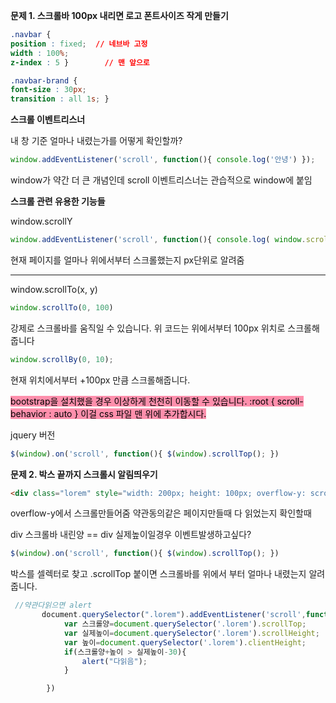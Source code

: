 

**문제 1. 스크롤바 100px 내리면 로고 폰트사이즈 작게 만들기**


``` CSS
.navbar { 
position : fixed;  // 네브바 고정
width : 100%; 
z-index : 5 }        // 맨 앞으로

.navbar-brand { 
font-size : 30px; 
transition : all 1s; }
```

**스크롤 이벤트리스너**

내 창 기준 얼마나 내렸는가를 어떻게 확인할까?


``` javascript
window.addEventListener('scroll', function(){ console.log('안녕') });
```

 window가 약간 더 큰 개념인데 scroll 이벤트리스너는 관습적으로 window에 붙임


**스크롤 관련 유용한 기능들**

window.scrollY

``` javascript
window.addEventListener('scroll', function(){ console.log( window.scrollY ) });
```

현재 페이지를 얼마나 위에서부터 스크롤했는지 px단위로 알려줌


----


window.scrollTo(x, y)

``` javascript
window.scrollTo(0, 100)
```

강제로 스크롤바를 움직일 수 있습니다.
위 코드는 위에서부터 100px 위치로 스크롤해줍니다


``` javascript
window.scrollBy(0, 10);
```
현재 위치에서부터 +100px 만큼 스크롤해줍니다.


<mark style="background: #FF5582A6;">bootstrap을 설치했을 경우 이상하게 천천히 이동할 수 있습니다.
 :root { scroll-behavior : auto } 이걸 css 파일 맨 위에 추가합시다.</mark>


jquery 버전

``` javascript
$(window).on('scroll', function(){ $(window).scrollTop(); })
```



**문제 2. 박스 끝까지 스크롤시 알림띄우기**

``` HTML
<div class="lorem" style="width: 200px; height: 100px; overflow-y: scroll"> Lorem ipsum dolor sit amet, consectetur adipisicing elit. Quae voluptas voluptatum minus praesentium fugit debitis at, laborum ipsa itaque placeat sit, excepturi eius. Nostrum perspiciatis, eligendi quae consectetur praesentium exercitationem. </div>
```

overflow-y에서 스크롤만들어줌
약관동의같은 페이지만들때 다 읽었는지 확인할때

div 스크롤바 내린양 == div 실제높이일경우 이벤트발생하고싶다?


``` javascript
$(window).on('scroll', function(){ $(window).scrollTop(); })
```
박스를 셀렉터로 찾고 .scrollTop 붙이면 스크롤바를 위에서 부터 얼마나 내렸는지 알려줍니다.


``` javascript
 //약관다읽으면 alert
       document.querySelector(".lorem").addEventListener('scroll',function(){
            var 스크롤양=document.querySelector('.lorem').scrollTop;
            var 실제높이=document.querySelector('.lorem').scrollHeight;
            var 높이=document.querySelector('.lorem').clientHeight;
            if(스크롤양+높이 > 실제높이-30){
                alert("다읽음");
            }

        })
```